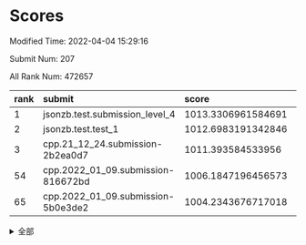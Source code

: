 # Scores

Modified Time: 2022-04-04 15:29:16

Submit Num: 207

All Rank Num: 472657

| rank |               submit               |       score        |       sigma        | pk_num |
| :--- | :--------------------------------- | :----------------- | :----------------- | :----- |
| 1    | jsonzb.test.submission_level_4     | 1013.3306961584691 | 0.7859317821827747 | 9132   |
| 2    | jsonzb.test.test_1                 | 1012.6983191342846 | 0.8019208272595505 | 9133   |
| 3    | cpp.21_12_24.submission-2b2ea0d7   | 1011.393584533956  | 0.8069259623326255 | 9132   |
| 54   | cpp.2022_01_09.submission-816672bd | 1006.1847196456573 | 0.7221793893493377 | 9133   |
| 65   | cpp.2022_01_09.submission-5b0e3de2 | 1004.2343676717018 | 0.7138905542568614 | 9135   |


<details>
<summary>全部</summary>

| rank |                 submit                 |       score        |       sigma        | pk_num |
| :--- | :------------------------------------- | :----------------- | :----------------- | :----- |
| 1    | jsonzb.test.submission_level_4         | 1013.3306961584691 | 0.7859317821827747 | 9132   |
| 2    | jsonzb.test.test_1                     | 1012.6983191342846 | 0.8019208272595505 | 9133   |
| 3    | cpp.21_12_24.submission-2b2ea0d7       | 1011.393584533956  | 0.8069259623326255 | 9132   |
| 4    | gobigger.level_3.submission_level_3_26 | 1011.1351788655588 | 0.7831435380554294 | 9132   |
| 5    | gobigger.level_3.submission_level_3_21 | 1011.0020235252542 | 0.7413550232460262 | 9137   |
| 6    | gobigger.level_3.submission_level_3_18 | 1010.9079565878905 | 0.7732148839065219 | 9131   |
| 7    | gobigger.level_3.submission_level_3_5  | 1010.8578077066397 | 0.7712792430564178 | 9139   |
| 8    | gobigger.level_3.submission_level_3_23 | 1010.8262985523521 | 0.7585041113808804 | 9131   |
| 9    | gobigger.level_3.submission_level_3_36 | 1010.7909426838651 | 0.7388274239080445 | 9135   |
| 10   | gobigger.level_3.submission_level_3_39 | 1010.7701508302339 | 0.7752238177899443 | 9136   |
| 11   | gobigger.level_3.submission_level_3_44 | 1010.645960725867  | 0.7659584817339367 | 9135   |
| 12   | gobigger.level_3.submission_level_3_27 | 1010.609103041459  | 0.746502559281718  | 9133   |
| 13   | gobigger.level_3.submission_level_3_15 | 1010.6044607467321 | 0.8005450659926787 | 9132   |
| 14   | gobigger.level_3.submission_level_3_49 | 1010.4637913902403 | 0.7634076084943751 | 9135   |
| 15   | gobigger.level_3.submission_level_3_2  | 1010.4491423479394 | 0.7593228188327483 | 9136   |
| 16   | gobigger.level_3.submission_level_3_31 | 1010.4269084806368 | 0.7723017662731464 | 9133   |
| 17   | gobigger.level_3.submission_level_3_1  | 1010.3563406126104 | 0.7676339552052184 | 9137   |
| 18   | gobigger.level_3.submission_level_3_43 | 1010.3258349673191 | 0.7581988699288291 | 9131   |
| 19   | gobigger.level_3.submission_level_3_42 | 1010.3242008378984 | 0.7695501890743371 | 9136   |
| 20   | gobigger.level_3.submission_level_3_38 | 1010.3023898815303 | 0.7633267458069772 | 9134   |
| 21   | gobigger.level_3.submission_level_3_48 | 1010.2809005925319 | 0.7457725121461859 | 9136   |
| 22   | gobigger.level_3.submission_level_3_45 | 1010.2284476000169 | 0.7527213316338495 | 9132   |
| 23   | gobigger.level_3.submission_level_3_0  | 1010.1972980542317 | 0.780488025264722  | 9129   |
| 24   | gobigger.level_3.submission_level_3_12 | 1010.1443773973923 | 0.7436619014915985 | 9133   |
| 25   | gobigger.level_3.submission_level_3_10 | 1010.103867089634  | 0.7498550304163227 | 9133   |
| 26   | gobigger.level_3.submission_level_3_6  | 1010.0376634363356 | 0.7622843504021566 | 9135   |
| 27   | gobigger.level_3.submission_level_3_30 | 1010.0085768398721 | 0.7430591868435243 | 9137   |
| 28   | gobigger.level_3.submission_level_3_20 | 1009.9953527481503 | 0.763362231207823  | 9129   |
| 29   | gobigger.level_3.submission_level_3_17 | 1009.9756535404703 | 0.7516409675839673 | 9129   |
| 30   | gobigger.level_3.submission_level_3_16 | 1009.9541688868468 | 0.7607626631530173 | 9138   |
| 31   | gobigger.level_3.submission_level_3_25 | 1009.9453694111091 | 0.7634568085322053 | 9129   |
| 32   | gobigger.level_3.submission_level_3_7  | 1009.8076564492187 | 0.7542714637150753 | 9134   |
| 33   | gobigger.level_3.submission_level_3_35 | 1009.7892162814247 | 0.7373362733184666 | 9134   |
| 34   | gobigger.level_3.submission_level_3_40 | 1009.7787584027095 | 0.7408890666229062 | 9136   |
| 35   | gobigger.level_3.submission_level_3_32 | 1009.763218705705  | 0.7785997119458642 | 9134   |
| 36   | gobigger.level_3.submission_level_3_13 | 1009.6624354494148 | 0.7699308125457002 | 9134   |
| 37   | gobigger.level_3.submission_level_3_9  | 1009.5657756503985 | 0.7621437390299772 | 9132   |
| 38   | gobigger.level_3.submission_level_3_33 | 1009.563619188324  | 0.7457868828191986 | 9133   |
| 39   | gobigger.level_3.submission_level_3_41 | 1009.5414328482768 | 0.7489771377139905 | 9136   |
| 40   | gobigger.level_3.submission_level_3_22 | 1009.5325713372915 | 0.7728193454367925 | 9134   |
| 41   | gobigger.level_3.submission_level_3_47 | 1009.4340942644973 | 0.7520303340622384 | 9136   |
| 42   | gobigger.level_3.submission_level_3_46 | 1009.3745538911262 | 0.7587922152124358 | 9133   |
| 43   | gobigger.level_3.submission_level_3_24 | 1009.3350185780067 | 0.7507782145093945 | 9135   |
| 44   | gobigger.level_3.submission_level_3_14 | 1009.3272778740283 | 0.7462778939540073 | 9136   |
| 45   | gobigger.level_3.submission_level_3_28 | 1009.250404872634  | 0.7387096716404747 | 9136   |
| 46   | gobigger.level_3.submission_level_3_4  | 1009.1502011873049 | 0.7445074556003591 | 9135   |
| 47   | gobigger.level_3.submission_level_3_8  | 1009.1462192948013 | 0.7551487176902285 | 9135   |
| 48   | gobigger.level_3.submission_level_3_3  | 1009.0087221126655 | 0.7434520107703405 | 9135   |
| 49   | gobigger.level_3.submission_level_3_19 | 1008.9905033246731 | 0.7545597486164074 | 9129   |
| 50   | gobigger.level_3.submission_level_3_37 | 1008.9251323792836 | 0.7440285236230951 | 9136   |
| 51   | gobigger.level_3.submission_level_3_11 | 1008.9142646897934 | 0.7425482990761344 | 9133   |
| 52   | gobigger.level_3.submission_level_3_29 | 1008.3959854434303 | 0.7294485395262882 | 9130   |
| 53   | gobigger.level_3.submission_level_3_34 | 1007.986879536881  | 0.7568647871223549 | 9136   |
| 54   | cpp.2022_01_09.submission-816672bd     | 1006.1847196456573 | 0.7221793893493377 | 9133   |
| 55   | gobigger.level_1.submission_level_1_34 | 1005.7575255640564 | 0.7166005371108329 | 9139   |
| 56   | gobigger.level_1.submission_level_1_11 | 1005.4097245714134 | 0.7324863138716791 | 9137   |
| 57   | gobigger.level_1.submission_level_1_46 | 1005.072971406919  | 0.7229858447727284 | 9140   |
| 58   | gobigger.level_1.submission_level_1_31 | 1004.6976275524149 | 0.7201123299062838 | 9125   |
| 59   | gobigger.level_1.submission_level_1_32 | 1004.6044369762388 | 0.7115987875730009 | 9134   |
| 60   | gobigger.level_1.submission_level_1_24 | 1004.5515131345841 | 0.7162695115792278 | 9132   |
| 61   | gobigger.level_1.submission_level_1_5  | 1004.5302114114805 | 0.7143458176407617 | 9134   |
| 62   | gobigger.level_1.submission_level_1_17 | 1004.3463490521567 | 0.7116989248295564 | 9129   |
| 63   | gobigger.level_1.submission_level_1_13 | 1004.3315450969761 | 0.7242684524763588 | 9133   |
| 64   | gobigger.level_1.submission_level_1_26 | 1004.2630211101787 | 0.7119403240361324 | 9136   |
| 65   | cpp.2022_01_09.submission-5b0e3de2     | 1004.2343676717018 | 0.7138905542568614 | 9135   |
| 66   | gobigger.level_1.submission_level_1_10 | 1004.2159808584987 | 0.7165470607007425 | 9131   |
| 67   | gobigger.level_1.submission_level_1_48 | 1004.2036820055506 | 0.7112059130732828 | 9140   |
| 68   | gobigger.level_1.submission_level_1_4  | 1004.1173776249606 | 0.7147504532926018 | 9135   |
| 69   | gobigger.level_1.submission_level_1_36 | 1004.0045501140411 | 0.7151967682069464 | 9133   |
| 70   | gobigger.level_1.submission_level_1_35 | 1003.9480335824001 | 0.712145801297628  | 9137   |
| 71   | gobigger.level_1.submission_level_1_15 | 1003.8614908438979 | 0.708554317902824  | 9138   |
| 72   | gobigger.level_1.submission_level_1_39 | 1003.7331324849439 | 0.7088885377282417 | 9133   |
| 73   | gobigger.level_1.submission_level_1_22 | 1003.7264539028288 | 0.7204559518034007 | 9128   |
| 74   | gobigger.level_1.submission_level_1_9  | 1003.5941972438634 | 0.7174733958384839 | 9134   |
| 75   | gobigger.level_1.submission_level_1_27 | 1003.5687412339139 | 0.7151395251496965 | 9141   |
| 76   | gobigger.level_1.submission_level_1_21 | 1003.4746311263356 | 0.7197484510189461 | 9132   |
| 77   | gobigger.level_1.submission_level_1_42 | 1003.4583123634358 | 0.7249949999734024 | 9135   |
| 78   | gobigger.level_1.submission_level_1_30 | 1003.3677997456682 | 0.7177517356484459 | 9132   |
| 79   | gobigger.level_1.submission_level_1_37 | 1003.2669723595194 | 0.7243460044364958 | 9133   |
| 80   | gobigger.level_1.submission_level_1_12 | 1003.1927687827617 | 0.7107626894410222 | 9134   |
| 81   | gobigger.level_1.submission_level_1_38 | 1003.1845959463022 | 0.7244600996118008 | 9136   |
| 82   | gobigger.level_1.submission_level_1_29 | 1003.1465817529046 | 0.7110689758015495 | 9129   |
| 83   | gobigger.level_1.submission_level_1_44 | 1003.1242183063893 | 0.717700868116978  | 9135   |
| 84   | gobigger.level_1.submission_level_1_45 | 1003.123916949898  | 0.7123068310694642 | 9132   |
| 85   | gobigger.level_1.submission_level_1_40 | 1003.1218987222616 | 0.7116112958701228 | 9135   |
| 86   | gobigger.level_1.submission_level_1_20 | 1003.1197351252813 | 0.7199853217468717 | 9135   |
| 87   | gobigger.level_1.submission_level_1_0  | 1003.1016998901031 | 0.7139310365431017 | 9139   |
| 88   | gobigger.level_1.submission_level_1_8  | 1003.0751143247453 | 0.7218398562567331 | 9131   |
| 89   | gobigger.level_1.submission_level_1_19 | 1003.0706640276828 | 0.7315972796148812 | 9137   |
| 90   | gobigger.level_1.submission_level_1_47 | 1003.0345432822623 | 0.7122174254316823 | 9129   |
| 91   | gobigger.level_1.submission_level_1_3  | 1002.9854147630235 | 0.7094900077713686 | 9129   |
| 92   | gobigger.level_1.submission_level_1_43 | 1002.9087761337036 | 0.7108280465834435 | 9131   |
| 93   | gobigger.level_1.submission_level_1_2  | 1002.8707600537979 | 0.7213384512685206 | 9133   |
| 94   | gobigger.level_1.submission_level_1_14 | 1002.8083157349128 | 0.7157972066492131 | 9139   |
| 95   | gobigger.level_1.submission_level_1_6  | 1002.7980210387166 | 0.7257267925824161 | 9128   |
| 96   | gobigger.level_1.submission_level_1_1  | 1002.6785712307494 | 0.7084536120546445 | 9130   |
| 97   | gobigger.level_1.submission_level_1_18 | 1002.5432591625727 | 0.7012673786323964 | 9133   |
| 98   | gobigger.level_1.submission_level_1_28 | 1002.5355864578592 | 0.7118911766897525 | 9130   |
| 99   | gobigger.level_1.submission_level_1_49 | 1002.5039220982951 | 0.7132162840358988 | 9134   |
| 100  | gobigger.level_1.submission_level_1_25 | 1002.499313974406  | 0.7100630464577574 | 9137   |
| 101  | gobigger.level_1.submission_level_1_33 | 1002.3651655522634 | 0.7067608289758035 | 9137   |
| 102  | gobigger.level_1.submission_level_1_16 | 1002.0169139803661 | 0.7176126677977709 | 9134   |
| 103  | gobigger.level_1.submission_level_1_23 | 1001.9295297647284 | 0.7101106945871699 | 9133   |
| 104  | gobigger.level_1.submission_level_1_7  | 1001.9045737770444 | 0.7060286642866167 | 9135   |
| 105  | gobigger.level_1.submission_level_1_41 | 1001.8051890254873 | 0.7133471012739135 | 9135   |
| 106  | gobigger.random.submission_random_47   | 997.6028920028812  | 0.7063966086302349 | 9130   |
| 107  | gobigger.random.submission_random_0    | 997.4534082730181  | 0.7090162844776421 | 9131   |
| 108  | gobigger.random.submission_random_26   | 997.3105385129876  | 0.700720856789576  | 9138   |
| 109  | gobigger.random.submission_random_5    | 997.0506674409639  | 0.7043594476075377 | 9132   |
| 110  | gobigger.random.submission_random_34   | 997.0000864322128  | 0.7058473545703984 | 9132   |
| 111  | gobigger.random.submission_random_44   | 996.7398499725017  | 0.7039800925948384 | 9135   |
| 112  | gobigger.random.submission_random_45   | 996.7186063269913  | 0.7078043807500576 | 9136   |
| 113  | gobigger.random.submission_random_23   | 996.5663707923302  | 0.7299127564736342 | 9133   |
| 114  | gobigger.random.submission_random_31   | 996.4235431144011  | 0.714686903504216  | 9135   |
| 115  | gobigger.random.submission_random_39   | 996.3768946755422  | 0.708073125060364  | 9131   |
| 116  | gobigger.random.submission_random_12   | 996.3558940923346  | 0.712437331033323  | 9135   |
| 117  | gobigger.random.submission_random_22   | 996.3225041316566  | 0.7108785034989954 | 9126   |
| 118  | gobigger.random.submission_random_37   | 996.246638186554   | 0.7293969584696546 | 9132   |
| 119  | gobigger.random.submission_random_36   | 996.2186651896833  | 0.7094633598181144 | 9135   |
| 120  | gobigger.random.submission_random_7    | 996.1943815381287  | 0.7108813868244455 | 9131   |
| 121  | gobigger.random.submission_random_20   | 996.1238911803995  | 0.707890073684368  | 9131   |
| 122  | gobigger.random.submission_random_21   | 996.1139926866236  | 0.7144582688288597 | 9133   |
| 123  | gobigger.random.submission_random_1    | 996.0396973457792  | 0.7206985710139721 | 9123   |
| 124  | gobigger.random.submission_random_43   | 996.0295058047728  | 0.7211228582138982 | 9132   |
| 125  | gobigger.random.submission_random_19   | 995.9024064400609  | 0.706175930762527  | 9136   |
| 126  | gobigger.random.submission_random_38   | 995.879811458401   | 0.7156814807691904 | 9133   |
| 127  | gobigger.random.submission_random_17   | 995.8724085883254  | 0.7149450303234723 | 9134   |
| 128  | gobigger.random.submission_random_33   | 995.8576726470861  | 0.706716239437617  | 9129   |
| 129  | gobigger.random.submission_random_42   | 995.8512582251911  | 0.7134303824934938 | 9137   |
| 130  | gobigger.random.submission_random_27   | 995.8491708224685  | 0.7099645784801069 | 9133   |
| 131  | gobigger.random.submission_random_2    | 995.7798971208736  | 0.7104169221003459 | 9133   |
| 132  | gobigger.random.submission_random_49   | 995.7577075740605  | 0.7164275878174281 | 9135   |
| 133  | gobigger.random.submission_random_25   | 995.6933613868762  | 0.7140858128543357 | 9129   |
| 134  | gobigger.random.submission_random_10   | 995.6758654468891  | 0.7081204630196123 | 9135   |
| 135  | gobigger.random.submission_random_40   | 995.67451786799    | 0.7251222582255106 | 9125   |
| 136  | gobigger.random.submission_random_28   | 995.6520690425533  | 0.70434449101456   | 9132   |
| 137  | gobigger.random.submission_random_46   | 995.6492500521376  | 0.709486703272927  | 9134   |
| 138  | gobigger.random.submission_random_9    | 995.631808481435   | 0.7116296691734969 | 9138   |
| 139  | gobigger.random.submission_random_8    | 995.6178944075041  | 0.7186737647541791 | 9134   |
| 140  | gobigger.random.submission_random_3    | 995.5764484591309  | 0.714837430359006  | 9131   |
| 141  | gobigger.random.submission_random_18   | 995.5592154466933  | 0.7262223314597832 | 9137   |
| 142  | gobigger.random.submission_random_4    | 995.5224221295306  | 0.713103596362975  | 9138   |
| 143  | gobigger.random.submission_random_41   | 995.5019436243231  | 0.7218708411131303 | 9135   |
| 144  | gobigger.random.submission_random_11   | 995.44386802577    | 0.7176241886451167 | 9135   |
| 145  | gobigger.random.submission_random_13   | 995.3777508255725  | 0.7057013175708725 | 9133   |
| 146  | gobigger.random.submission_random_15   | 995.3161914601501  | 0.7151122583704472 | 9127   |
| 147  | gobigger.level_2.submission_level_2_20 | 995.1846357397227  | 0.7251691145476505 | 9134   |
| 148  | gobigger.random.submission_random_14   | 995.1499742203113  | 0.7039795256430655 | 9129   |
| 149  | gobigger.random.submission_random_6    | 995.1347872385305  | 0.7052577350947449 | 9133   |
| 150  | gobigger.random.submission_random_48   | 995.0862368301829  | 0.7124523917555925 | 9135   |
| 151  | gobigger.random.submission_random_32   | 995.0606897034977  | 0.7285939628185335 | 9127   |
| 152  | gobigger.random.submission_random_16   | 995.0427661740288  | 0.7146247968645707 | 9132   |
| 153  | gobigger.random.submission_random_29   | 995.032458682267   | 0.7197898636030707 | 9135   |
| 154  | gobigger.level_2.submission_level_2_26 | 995.0112461386046  | 0.7146088062035325 | 9137   |
| 155  | gobigger.random.submission_random_35   | 994.9289128293531  | 0.7262562121317762 | 9130   |
| 156  | gobigger.random.submission_random_30   | 994.8187381032935  | 0.7157226018242626 | 9133   |
| 157  | gobigger.random.submission_random_24   | 994.7869352312927  | 0.7118441313395886 | 9134   |
| 158  | gobigger.level_2.submission_level_2_17 | 993.9300685821083  | 0.72146644034688   | 9132   |
| 159  | gobigger.level_2.submission_level_2_23 | 993.7661434972553  | 0.7361301127569598 | 9136   |
| 160  | gobigger.level_2.submission_level_2_21 | 993.5081871023066  | 0.7517438467656973 | 9132   |
| 161  | gobigger.level_2.submission_level_2_2  | 993.331699955015   | 0.7339022811115111 | 9133   |
| 162  | gobigger.level_2.submission_level_2_13 | 993.3101673511538  | 0.7494339711882796 | 9138   |
| 163  | gobigger.level_2.submission_level_2_0  | 993.3051967121959  | 0.7188707840187049 | 9131   |
| 164  | gobigger.level_2.submission_level_2_3  | 993.2748589783937  | 0.7500663080676613 | 9131   |
| 165  | gobigger.level_2.submission_level_2_5  | 993.2566821404265  | 0.7516593457046533 | 9135   |
| 166  | gobigger.level_2.submission_level_2_47 | 993.2368015821526  | 0.7337228016275962 | 9134   |
| 167  | gobigger.level_2.submission_level_2_32 | 993.2094741627109  | 0.7300289916310523 | 9133   |
| 168  | gobigger.level_2.submission_level_2_37 | 993.1834883331666  | 0.7356147147162292 | 9134   |
| 169  | gobigger.level_2.submission_level_2_42 | 993.1820584556558  | 0.7408159537548594 | 9137   |
| 170  | gobigger.level_2.submission_level_2_8  | 993.0809645799108  | 0.7392214646921855 | 9135   |
| 171  | gobigger.level_2.submission_level_2_33 | 993.0701534234986  | 0.7336532908241455 | 9134   |
| 172  | gobigger.level_2.submission_level_2_30 | 992.9259470150098  | 0.7443880146573021 | 9133   |
| 173  | gobigger.level_2.submission_level_2_44 | 992.7736970511094  | 0.7529259905618118 | 9135   |
| 174  | gobigger.level_2.submission_level_2_38 | 992.689805531818   | 0.7360779333515902 | 9131   |
| 175  | gobigger.level_2.submission_level_2_4  | 992.3919983948224  | 0.7499036269958204 | 9135   |
| 176  | gobigger.level_2.submission_level_2_22 | 992.3269427192489  | 0.7426622108168693 | 9136   |
| 177  | gobigger.level_2.submission_level_2_25 | 992.2733267217692  | 0.7351912546946996 | 9129   |
| 178  | gobigger.level_2.submission_level_2_46 | 992.2710679575712  | 0.7301794300761318 | 9135   |
| 179  | gobigger.level_2.submission_level_2_29 | 992.2558138834361  | 0.7496210404553547 | 9127   |
| 180  | gobigger.level_2.submission_level_2_19 | 992.248789892576   | 0.7447250517779103 | 9133   |
| 181  | gobigger.level_2.submission_level_2_40 | 992.2369295074029  | 0.7277880486813995 | 9140   |
| 182  | gobigger.level_2.submission_level_2_12 | 992.2245588652653  | 0.7295851170601131 | 9133   |
| 183  | gobigger.level_2.submission_level_2_39 | 992.0919747761287  | 0.7683813758038814 | 9133   |
| 184  | gobigger.level_2.submission_level_2_6  | 992.0399047162388  | 0.761232424139632  | 9133   |
| 185  | gobigger.level_2.submission_level_2_49 | 991.859171186501   | 0.7332199715813721 | 9132   |
| 186  | gobigger.level_2.submission_level_2_24 | 991.828909924274   | 0.7281118041046747 | 9130   |
| 187  | gobigger.level_2.submission_level_2_41 | 991.7917162309825  | 0.7650019738990989 | 9127   |
| 188  | gobigger.level_2.submission_level_2_48 | 991.7896005746487  | 0.746188175779443  | 9129   |
| 189  | gobigger.level_2.submission_level_2_18 | 991.7438154869299  | 0.7523630024999547 | 9132   |
| 190  | gobigger.level_2.submission_level_2_35 | 991.7174968797913  | 0.7446404317990968 | 9135   |
| 191  | gobigger.level_2.submission_level_2_15 | 991.5648238476524  | 0.7500449629451378 | 9136   |
| 192  | gobigger.level_2.submission_level_2_34 | 991.5001006983767  | 0.769914958694597  | 9133   |
| 193  | gobigger.level_2.submission_level_2_31 | 991.480822242323   | 0.7598834665197703 | 9131   |
| 194  | gobigger.level_2.submission_level_2_28 | 991.2118963596822  | 0.7659672651781679 | 9133   |
| 195  | gobigger.level_2.submission_level_2_27 | 991.1306654682413  | 0.7567271252802481 | 9134   |
| 196  | gobigger.level_2.submission_level_2_36 | 991.0678186794448  | 0.7575132942524283 | 9133   |
| 197  | gobigger.level_2.submission_level_2_9  | 990.854866339229   | 0.767878895205023  | 9134   |
| 198  | gobigger.level_2.submission_level_2_43 | 990.8074157406594  | 0.7541960737881166 | 9137   |
| 199  | gobigger.level_2.submission_level_2_1  | 990.6828508154151  | 0.7598605557220356 | 9139   |
| 200  | gobigger.level_2.submission_level_2_7  | 990.6625736774835  | 0.7583529911061558 | 9133   |
| 201  | gobigger.level_2.submission_level_2_45 | 990.5915127508796  | 0.7433076565821058 | 9137   |
| 202  | gobigger.level_2.submission_level_2_14 | 990.3412533203257  | 0.7581931802404737 | 9132   |
| 203  | gobigger.level_2.submission_level_2_10 | 990.1308897847786  | 0.7811692667311686 | 9135   |
| 204  | gobigger.level_2.submission_level_2_16 | 989.9483586799674  | 0.7660654453450201 | 9135   |
| 205  | gobigger.level_2.submission_level_2_11 | 989.872917647279   | 0.7906075531435769 | 9130   |
| 206  | gobigger.none.submission_none_1        | 978.1196732328274  | 1.255616781379443  | 9134   |
| 207  | gobigger.none.submission_none_0        | 976.7610511934458  | 1.3915194443840102 | 9138   |

</details>